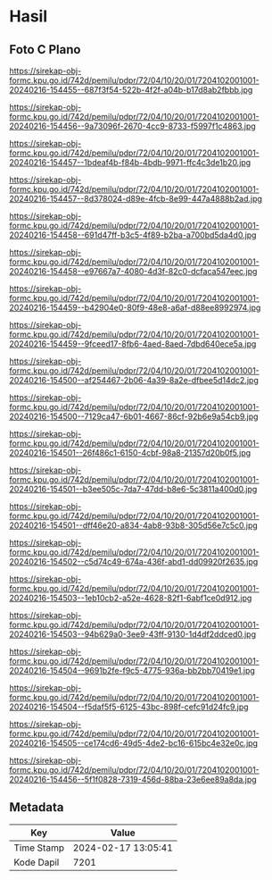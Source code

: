 # Hasil

## Foto C Plano

https://sirekap-obj-formc.kpu.go.id/742d/pemilu/pdpr/72/04/10/20/01/7204102001001-20240216-154455--687f3f54-522b-4f2f-a04b-b17d8ab2fbbb.jpg

https://sirekap-obj-formc.kpu.go.id/742d/pemilu/pdpr/72/04/10/20/01/7204102001001-20240216-154456--9a73096f-2670-4cc9-8733-f5997f1c4863.jpg

https://sirekap-obj-formc.kpu.go.id/742d/pemilu/pdpr/72/04/10/20/01/7204102001001-20240216-154457--1bdeaf4b-f84b-4bdb-9971-ffc4c3de1b20.jpg

https://sirekap-obj-formc.kpu.go.id/742d/pemilu/pdpr/72/04/10/20/01/7204102001001-20240216-154457--8d378024-d89e-4fcb-8e99-447a4888b2ad.jpg

https://sirekap-obj-formc.kpu.go.id/742d/pemilu/pdpr/72/04/10/20/01/7204102001001-20240216-154458--691d47ff-b3c5-4f89-b2ba-a700bd5da4d0.jpg

https://sirekap-obj-formc.kpu.go.id/742d/pemilu/pdpr/72/04/10/20/01/7204102001001-20240216-154458--e97667a7-4080-4d3f-82c0-dcfaca547eec.jpg

https://sirekap-obj-formc.kpu.go.id/742d/pemilu/pdpr/72/04/10/20/01/7204102001001-20240216-154459--b42904e0-80f9-48e8-a6af-d88ee8992974.jpg

https://sirekap-obj-formc.kpu.go.id/742d/pemilu/pdpr/72/04/10/20/01/7204102001001-20240216-154459--9fceed17-8fb6-4aed-8aed-7dbd640ece5a.jpg

https://sirekap-obj-formc.kpu.go.id/742d/pemilu/pdpr/72/04/10/20/01/7204102001001-20240216-154500--af254467-2b06-4a39-8a2e-dfbee5d14dc2.jpg

https://sirekap-obj-formc.kpu.go.id/742d/pemilu/pdpr/72/04/10/20/01/7204102001001-20240216-154500--7129ca47-6b01-4667-86cf-92b6e9a54cb9.jpg

https://sirekap-obj-formc.kpu.go.id/742d/pemilu/pdpr/72/04/10/20/01/7204102001001-20240216-154501--26f486c1-6150-4cbf-98a8-21357d20b0f5.jpg

https://sirekap-obj-formc.kpu.go.id/742d/pemilu/pdpr/72/04/10/20/01/7204102001001-20240216-154501--b3ee505c-7da7-47dd-b8e6-5c3811a400d0.jpg

https://sirekap-obj-formc.kpu.go.id/742d/pemilu/pdpr/72/04/10/20/01/7204102001001-20240216-154501--dff46e20-a834-4ab8-93b8-305d56e7c5c0.jpg

https://sirekap-obj-formc.kpu.go.id/742d/pemilu/pdpr/72/04/10/20/01/7204102001001-20240216-154502--c5d74c49-674a-436f-abd1-dd09920f2635.jpg

https://sirekap-obj-formc.kpu.go.id/742d/pemilu/pdpr/72/04/10/20/01/7204102001001-20240216-154503--1eb10cb2-a52e-4628-82f1-6abf1ce0d912.jpg

https://sirekap-obj-formc.kpu.go.id/742d/pemilu/pdpr/72/04/10/20/01/7204102001001-20240216-154503--94b629a0-3ee9-43ff-9130-1d4df2ddced0.jpg

https://sirekap-obj-formc.kpu.go.id/742d/pemilu/pdpr/72/04/10/20/01/7204102001001-20240216-154504--9691b2fe-f9c5-4775-936a-bb2bb70419e1.jpg

https://sirekap-obj-formc.kpu.go.id/742d/pemilu/pdpr/72/04/10/20/01/7204102001001-20240216-154504--f5daf5f5-6125-43bc-898f-cefc91d24fc9.jpg

https://sirekap-obj-formc.kpu.go.id/742d/pemilu/pdpr/72/04/10/20/01/7204102001001-20240216-154505--ce174cd6-49d5-4de2-bc16-615bc4e32e0c.jpg

https://sirekap-obj-formc.kpu.go.id/742d/pemilu/pdpr/72/04/10/20/01/7204102001001-20240216-154456--5f1f0828-7319-456d-88ba-23e6ee89a8da.jpg


## Metadata

| Key        | Value               |
| ---------- | ------------------- |
| Time Stamp | 2024-02-17 13:05:41 |
| Kode Dapil | 7201                |



